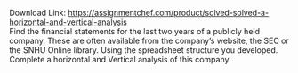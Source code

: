 Download Link: https://assignmentchef.com/product/solved-solved-a-horizontal-and-vertical-analysis
<br>
Find the financial statements for the last two years of a publicly held company. These are often available from the company’s website, the SEC or the SNHU Online library. Using the spreadsheet structure you developed. Complete a horizontal and Vertical analysis of this company.